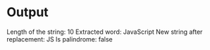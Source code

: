 # Output

Length of the string: 10
Extracted word: JavaScript
New string after replacement: JS
Is palindrome: false

